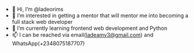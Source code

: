 - 👋 Hi, I’m @ladeorims
- 👀 I’m interested in getting a mentor that will mentor me into becoming a full stack web developer
- 🌱 I’m currently learning frontend web development and Python
- 📫 I can be reached via email(ladeamy3@gmail.com) and WhatsApp(+2348075187707)

<!---
ladeorims/ladeorims is a ✨ special ✨ repository because its `README.md` (this file) appears on your GitHub profile.
You can click the Preview link to take a look at your changes.
--->
